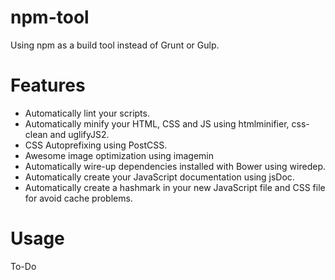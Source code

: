 # npm-tool
Using npm as a build tool instead of Grunt or Gulp.

# Features

- Automatically lint your scripts.
- Automatically minify your HTML, CSS and JS using htmlminifier, css-clean and uglifyJS2.
- CSS Autoprefixing using PostCSS.
- Awesome image optimization using imagemin
- Automatically wire-up dependencies installed with Bower using wiredep.
- Automatically create your JavaScript documentation using jsDoc.
- Automatically create a hashmark in your new JavaScript file and CSS file for avoid cache problems.


# Usage
To-Do